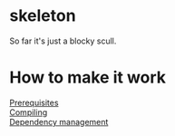 # skeleton
So far it's just a blocky scull.

# How to make it work
[Prerequisites](docs/1.%20Installation.md) <br />
[Compiling](docs/2.%20Compilation%20and%20Start.md) <br />
[Dependency management](docs/3.%20Dependency%20Management.md)
